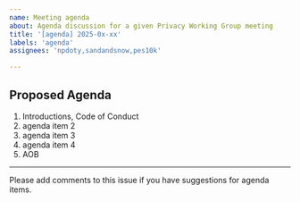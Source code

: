 ```yaml
---
name: Meeting agenda
about: Agenda discussion for a given Privacy Working Group meeting
title: '[agenda] 2025-0x-xx'
labels: 'agenda'
assignees: 'npdoty,sandandsnow,pes10k'

---
```


## Proposed Agenda

1. Introductions, Code of Conduct
1. agenda item 2
1. agenda item 3
1. agenda item 4
1. AOB

---

Please add comments to this issue if you have suggestions for agenda items.

